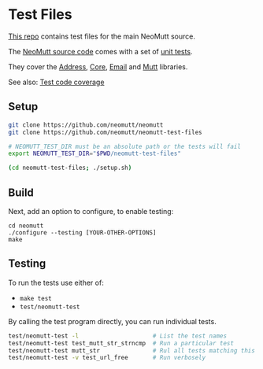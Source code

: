 # Test Files

[This repo](https://github.com/neomutt/neomutt-test-files) contains test files
for the main NeoMutt source.

The [NeoMutt source code](https://github.com/neomutt/neomutt) comes with a set
of [unit tests](https://en.wikipedia.org/wiki/Unit_testing).

They cover the [Address](https://neomutt.org/code/address.html),
[Core](https://neomutt.org/code/core.html),
[Email](https://neomutt.org/code/email.html)
and [Mutt](https://neomutt.org/code/mutt.html) libraries.

See also: [Test code coverage](https://coveralls.io/github/neomutt/neomutt)

## Setup

```sh
git clone https://github.com/neomutt/neomutt
git clone https://github.com/neomutt/neomutt-test-files

# NEOMUTT_TEST_DIR must be an absolute path or the tests will fail
export NEOMUTT_TEST_DIR="$PWD/neomutt-test-files"

(cd neomutt-test-files; ./setup.sh)
```

## Build

Next, add an option to configure, to enable testing:

```
cd neomutt
./configure --testing [YOUR-OTHER-OPTIONS]
make
```

## Testing

To run the tests use either of:

- `make test`
- `test/neomutt-test`

By calling the test program directly, you can run individual tests.

```sh
test/neomutt-test -l                     # List the test names
test/neomutt-test test_mutt_str_strncmp  # Run a particular test
test/neomutt-test mutt_str               # Rul all tests matching this string
test/neomutt-test -v test_url_free       # Run verbosely
```

